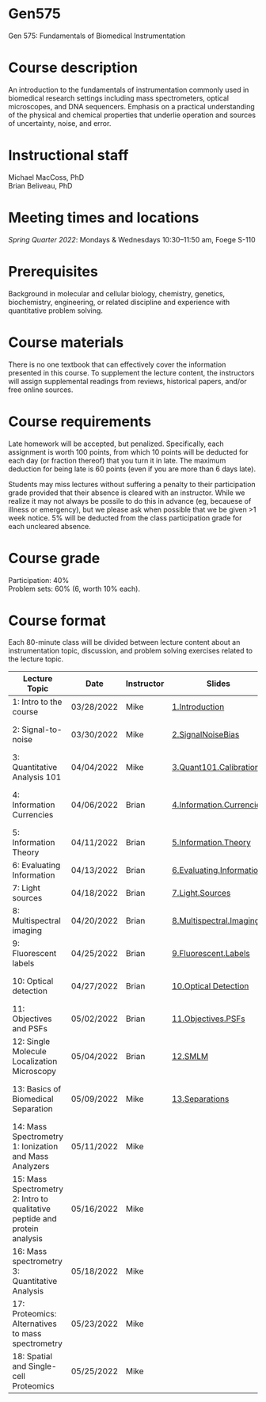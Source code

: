 # Gen575
Gen 575: Fundamentals of Biomedical Instrumentation

# Course description
An introduction to the fundamentals of instrumentation commonly used in biomedical research settings including mass spectrometers, optical microscopes, and DNA sequencers. Emphasis on a practical understanding of the physical and chemical properties that underlie operation and sources of uncertainty, noise, and error.

# Instructional staff
Michael MacCoss, PhD \
Brian Beliveau, PhD

# Meeting times and locations
_Spring Quarter 2022_: Mondays & Wednesdays 10:30–11:50 am, Foege S-110

# Prerequisites
Background in molecular and cellular biology, chemistry, genetics, biochemistry, engineering, or related discipline and experience with quantitative problem solving.

# Course materials
There is no one textbook that can effectively cover the information presented in this course. To supplement the lecture content, the instructors will assign supplemental readings from reviews, historical papers, and/or free online sources.

# Course requirements
Late homework will be accepted, but penalized. Specifically, each assignment is worth 100 points, from which 10 points will be deducted for each day (or fraction thereof) that you turn it in late. The maximum deduction for being late is 60 points (even if you are more than 6 days late).

Students may miss lectures without suffering a penalty to their participation grade provided that their absence is cleared with an instructor. While we realize it may not always be possile to do this in advance (eg, becauese of illness or emergency), but we please ask when possible that we be given >1 week notice. 5% will be deducted from the class participation grade for each uncleared absence.

# Course grade
Participation: 40% \
Problem sets: 60% (6, worth 10% each).

# Course format
Each 80-minute class will be divided between lecture content about an instrumentation topic, discussion, and problem solving exercises related to the lecture topic.

| Lecture Topic                                                              | Date       | Instructor | Slides                        | Readings                           | Assignments             |
|----------------------------------------------------------------------------|------------|------------|-------------------------------|------------------------------------|-------------------------|
| 1: Intro to the course                                                     | 03/28/2022 | Mike       | [1.Introduction](/lectures/1.Introduction.pptx)                    |[1.ScienceTechnology.Brooks](/readings/1.ScienceTechnology.Brooks.pdf)<br/> [1.Annurev.Anchem.Hood](/readings/1.Annurev.Anchem.Hood.pdf)                                   |                         |
| 2: Signal-to-noise                                                         | 03/30/2022 | Mike       | [2.SignalNoiseBias](/lectures/2.SignalNoiseBias.pptx)              | [2.Agilent.Signal-Noise](/readings/2.Agilent.Signal-Noise.pdf)<br/> [2.JCE.SN.Coor](/readings/2.JCE.SN.Coor.pdf)<br/> [2.JCE.ShotNoise.Mclain-Wright](/readings/2.JCE.ShotNoise.Mclain-Wright.pdf)                                   |                         |
| 3: Quantitative Analysis 101                                               | 04/04/2022 | Mike       | [3.Quant101.Calibration](/lectures/3.Quant101.Calibration.pptx)              | [3.NIST.Calibration](https://www.itl.nist.gov/div898/handbook/mpc/section3/mpc3.htm)<br/> [3.LOB-LOD-LOQ.Armbruster](/readings/3.LOB-LOD-LOQ.Armbruster.pdf)<br/> [3.Shimadzu.TOF.Calibration](/readings/3.Shimadzu.TOF.Calibration.pdf)                                 |                         |
| 4: Information Currencies                                                  | 04/06/2022 | Brian      | [4.Information.Currencies](/lectures/4.Information.Currencies.pptx)          | [4.NASA.EM.book](/readings/4.NASA.EM.book.pdf)<br/> [4.NASA.EM.graphic](/readings/4.NASA.EM.graphic.jpeg)<br/> [4.NIST.SP.1247](/readings/4.NIST.SP.1247.pdf)<br/>  [4.photoelectric.effect.pdf](/readings/4.photoelectric.effect.pdf)                                   |                         |
| 5: Information Theory                                                      | 04/11/2022 | Brian      | [5.Information.Theory](/lectures/5.Information.Theory.pptx)                  | [5.Guardian.Fourier.Transforms](/readings/5.Guardian.Fourier.Transforms.pdf)<br/> [5.Guardian.Shannon](/readings/5.Guardian.Shannon.pdf)<br/> [5.Sampling](/readings/5.Sampling.pdf)                                   |                         |
| 6: Evaluating Information                                                  | 04/13/2022 | Brian      | [6.Evaluating.Information](/lectures/6.Evaluating.Information.pptx)          | [6.ejifcc.testing.pdf](/readings/6.ejifcc.testing.pdf)<br/> [6.Montparnasse.Accident.pdf](/readings/6.Montparnasse.Accident.pdf)                                 |                         |
| 7: Light sources                                                           | 04/18/2022 | Brian      | [7.Light.Sources](/lectures/7.Light.Sources.pptx)                            | [7.Laser.History](/readings/7.Laser.History.pdf)<br/>[7.Lamps](/readings/7.Lamps.pdf)                                   |                         |
| 8: Multispectral imaging                                                   | 04/20/2022 | Brian      | [8.Multispectral.Imaging](/lectures/8.Multispectral.Imaging.pptx)            | [8.Chroma.dichroics](/readings/8.chroma.dichroics.pdf)<br/>[8.Edmund.filters](/readings/8.Edmund.filters.pdf)                                   | [575.win.2022.PS1](/assignments/575.win.2022.PS1.docx)<br/>[tabulated.cake.scores](/assignments/tabulated.cake.scores.xlsx)                       |
| 9: Fluorescent labels                                                      | 04/25/2022 | Brian      | [9.Fluorescent.Labels](/lectures/9.Fluorescent.Labels.pptx)                  | [9.Dyes](/readings/9.Dyes.pdf)<br/>[9.GFP.history](/readings/9.GFP.history.pdf)                                    |                         |
| 10: Optical detection                                                      | 04/27/2022 | Brian      | [10.Optical Detection](/lectures/10.Optical.detection.pptx)                  | [10.FACS.detectors](/readings/10.FACS.detectors.pdf)<br/>[10.Prime95B.sCMOS](/readings/10.Prime95B.sCMOS.pdf)<br/>[10.Zeiss.PSF](/readings/10.Zeiss.PSF.pdf)                                   | [575.win.2022.PS2](/assignments/575.win.2022.PS2.docx)                        |
| 11: Objectives and PSFs                                                    | 05/02/2022 | Brian      | [11.Objectives.PSFs](/lectures/11.Objectives.PSFs.pptx)                      |[11.Olympus.Decon](/readings/11.Olympus.Decon.pdf)<br/>[11.Photometrics.SDC](/readings/11.Photometrics.SDC.pdf)                                     |                        |
| 12: Single Molecule Localization Microscopy                                | 05/04/2022 | Brian      | [12.SMLM](/lectures/12.SMLM.pptx)                               | [12.SMLM](/readings/12.SMLM.pdf)<br/>Please focus on the "boxes"                                    | [575.win.2022.PS3](/assignments/575.win.2022.PS3.docx)                        |
| 13: Basics of Biomedical Separation                                        | 05/09/2022 | Mike       | [13.Separations](/lectures/13.Separations.pptx)                    | [13.Chrom.FigsMerit.Agilent](/readings/13.Chrom.FigsMerit.Agilent.pdf)<br/>[13.Laemmli-SDSPAGE](/readings/13.Laemmli-SDSPAGE.pdf)<br/>[13.OFarrell.2DGel](/readings/13.OFarrell.2DGel.pdf)<br/>[13.CentrifugationSeparations](/readings/13.CentrifugationSeparations.Sigma.pdf)                       |                         |
| 14: Mass Spectrometry 1: Ionization and Mass Analyzers                     | 05/11/2022 | Mike       |                               | [14.ElectrosprayReview](/readings/14.ElectrosprayReview.Fenn_et_al.pdf)<br/>[14.Quadrupole.JCE1986](/readings/14.Quad.JCE-1986.pdf)<br/>[14.IonTraps.March](/readings/14.IonTraps.March.pdf)<br/>[14.MALDIReview.Hillenkamp_et_al](/readings/14.MALDIReview.Hillenkamp_et_al.pdf)                                   |                         |
| 15: Mass Spectrometry 2: Intro to qualitative peptide and protein analysis | 05/16/2022 | Mike       |                               | [15.ResidueMass.Table](/readings/15.ResidueMass.Table.pdf)<br/> [15.HuntSpectraInterpretation](/readings/15.HuntSpectraInterpretation.pdf)<br/>                                |                         |
| 16: Mass spectrometry 3: Quantitative Analysis                             | 05/18/2022 | Mike       |                               |                                    |                         |
| 17: Proteomics: Alternatives to mass spectrometry                          | 05/23/2022 | Mike       |                               |                                    |                         |
| 18: Spatial and Single-cell Proteomics                                     | 05/25/2022 | Mike       |                               |                                    |                         |
